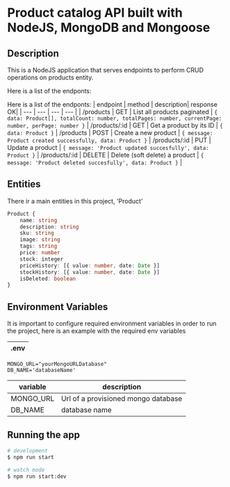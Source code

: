 # Product catalog API built with NodeJS, MongoDB and Mongoose

## Description
This is a NodeJS application that serves endpoints to perform CRUD operations on products entity.

Here is a list of the endponts:

Here is a list of the endponts:
| endpoint | method | description| response OK|
| --- | --- | --- | --- |
| /products | GET | List all products paginated | ``` { data: Product[], totalCount: number, totalPages: number, currentPage: number, perPage: number } ``` |
/products/:id | GET | Get a product by its ID |  ``` { data: Product } ``` |
/products | POST | Create a new product |  ``` { message: Product created successfully, data: Product } ``` |
/products/:id  | PUT | Update a product |  ``` { message: 'Product updated succesfully', data: Product } ``` |
/products/:id | DELETE | Delete (soft delete) a product |  ``` { message: 'Product deleted succesfully', data: Product } ``` |

## Entities
There ir a main entities in this project, 'Product'
```typescript
Product {
    name: string
    description: string
    sku: string
    image: string
    tags: string
    price: number
    stock: integer
    priceHistory: [{ value: number, date: Date }]
    stockHistory: [{ value: number, date: Date }]
    isDeleted: boolean
}
```

## Environment Variables
It is important to configure required environment variables in order to run the project,
here is an example with the required env variables

| **.env** |
| --- | 
```
MONGO_URL="yourMongoURLDatabase"
DB_NAME='databaseName'

```

| variable | description |
| --- | --- | 
| MONGO_URL | Url of a provisioned mongo database |
| DB_NAME | database name |

## Running the app


```bash
# development
$ npm run start

# watch mode
$ npm run start:dev
```